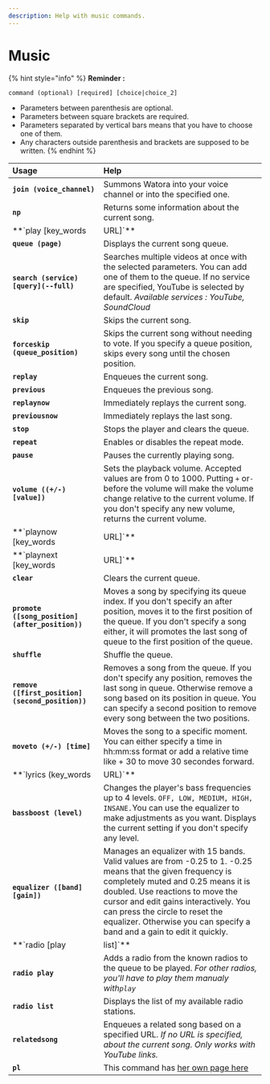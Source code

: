 ```yaml
---
description: Help with music commands.
---
```


# Music

{% hint style="info" %}
**Reminder :**

`command (optional) [required] [choice|choice_2]`

* Parameters between parenthesis are optional.
* Parameters between square brackets are required.
* Parameters separated by vertical bars means that you have to choose one of them. 
* Any characters outside parenthesis and brackets are supposed to be written.
{% endhint %}

| Usage | Help |
| :--- | :--- |
| **`join (voice_channel)`** | Summons Watora into your voice channel or into the specified one. |
| **`np`** | Returns some information about the current song. |
| **`play [key_words|URL]`** | Enqueues a song with an URL or keywords. Can also enqueue a stream or a radio. |
| **`queue (page)`** |  Displays the current song queue. |
| **`search (service)[query](--full)`** | Searches multiple videos at once with the selected parameters. You can add one of them to the queue. If no service are specified, YouTube is selected by default.  _Available services : YouTube, SoundCloud_ |
| **`skip`** | Skips the current song. |
| **`forceskip (queue_position)`** | Skips the current song without needing to vote. If you specify a queue position, skips every song until the chosen position. |
| **`replay`** | Enqueues the current song. |
| **`previous`** | Enqueues the previous song. |
| **`replaynow`** | Immediately replays the current song. |
| **`previousnow`** | Immediately replays the last song. |
| **`stop`** | Stops the player and clears the queue. |
| **`repeat`** | Enables or disables the repeat mode. |
| **`pause`** | Pauses the currently playing song. |
| **`volume ((+/-)[value])`** | Sets the playback volume. Accepted values are from 0 to 1000. Putting `+` or`-` before the volume will make the volume change relative to the current volume. If you don't specify any new volume, returns the current volume. |
| **`playnow [key_words|URL]`** | Immediately plays a song. |
| **`playnext [key_words|URL]`** | Enqueues a song to the first position of the queue. |
| **`clear`** | Clears the current queue. |
| **`promote ([song_position] (after_position))`** | Moves a song by specifying its queue index. If you don't specify an after position, moves it to the first position of the queue. If you don't specify a song either, it will promotes the last song of queue to the first position of the queue. |
| **`shuffle`** | Shuffle the queue. |
| **`remove ([first_position] (second_position))`** | Removes a song from the queue. If you don't specify any position, removes the last song in queue. Otherwise remove a song based on its position in queue. You can specify a second position to remove every song between the two positions. |
| **`moveto (+/-) [time]`** | Moves the song to a specific moment. You can either specify a time in hh:mm:ss format or add a relative time like + 30 to move 30 secondes forward. |
| **`lyrics (key_words|URL)`** | Displays the lyrics of a song. If you don't specify any url or keywords, it displays the current song lyrics. |
| **`bassboost (level)`** | Changes the player's bass frequencies up to 4 levels. `OFF, LOW, MEDIUM, HIGH, INSANE.`You can use the equalizer to make adjustments as you want. Displays the current setting if you don't specify any level. |
| **`equalizer ([band] [gain])`** | Manages an equalizer with 15 bands. Valid values are from -0.25 to 1. -0.25 means that the given frequency is completely muted and 0.25 means it is doubled. Use reactions to move the cursor and edit gains interactively. You can press the circle to reset the equalizer. Otherwise you can specify a band and a gain to edit it quickly. |
| **`radio [play|list]`** | Radio commands management. |
| **`radio play`** | Adds a radio from the known radios to the queue to be played. _For other radios, you'll have to play them manualy with`play`_ |
| **`radio list`** | Displays the list of my available radio stations. |
| **`relatedsong`** | Enqueues a related song based on a specified URL.  _If no URL is specified, about the current song.  Only works with YouTube links._ |
| **`pl`** | This command has [her own page here](../features/autoplaylists.md) |

